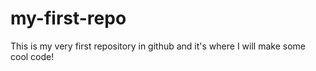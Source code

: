 # my-first-repo
This is my very first repository in github and it's where I will make some cool code!
